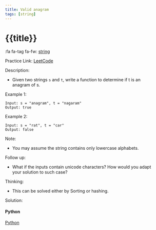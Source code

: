 ```yaml
---
title: Valid anagram
tags: [string]
---
```


# {{title}}

:fa fa-tag fa-fw: [string]({{tagspath}}/string)

Practice Link: [LeetCode](https://leetcode.com/problems/valid-anagram/)

Description:

- Given two strings `s` and `t`, write a function to determine if t is an anagram of s.

Example 1:

```text
Input: s = "anagram", t = "nagaram"
Output: true
```

Example 2:

```text
Input: s = "rat", t = "car"
Output: false
```

Note:

- You may assume the string contains only lowercase alphabets.

Follow up:

- What if the inputs contain unicode characters? How would you adapt your solution to such case?

Thinking:

- This can be solved either by Sorting or hashing.

Solution:

<!-- tabs:start -->
#### **Python**

[Python](../../pycode/string/valid-anagram.py ':include :type=code')
<!-- tabs:end -->
